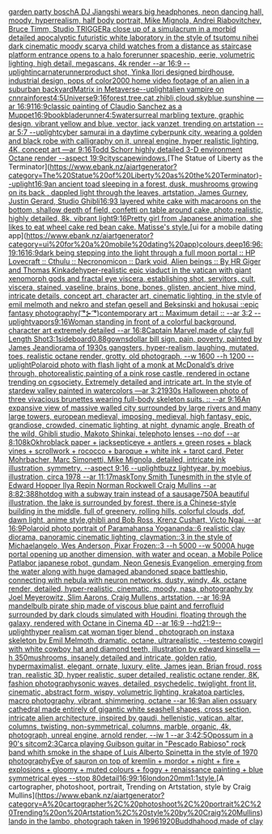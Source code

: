 [garden party bosch](https://www.ebank.nz/aiartgenerator?category=garden%20party%20bosch)[A DJ Jiangshi wears big headphones, neon dancing hall, moody, hyperrealism, half body portrait, Mike Mignola, Andrei Riabovitchev, Bruce Timm, Studio TRIGGER](https://www.ebank.nz/aiartgenerator?category=A%20DJ%20Jiangshi%20wears%20big%20headphones%2C%20neon%20dancing%20hall%2C%20moody%2C%20hyperrealism%2C%20half%20body%20portrait%2C%20Mike%20Mignola%2C%20Andrei%20Riabovitchev%2C%20Bruce%20Timm%2C%20Studio%20TRIGGER)[a close up of a simulacrum in a morbid detailed apocalyptic futuristic white laboratory in the style of tsutomu nihei dark cinematic moody scary](https://www.ebank.nz/aiartgenerator?category=a%20close%20up%20of%20a%20simulacrum%20in%20a%20morbid%20detailed%20apocalyptic%20futuristic%20white%20laboratory%20in%20the%20style%20of%20tsutomu%20nihei%20dark%20cinematic%20moody%20scary)[a child watches from a distance as staircase platform entrance opens to a halo forerunner spaceship, eerie, volumetric lighting, high detail, megascans, 4k render --ar 16:9 --uplight](https://www.ebank.nz/aiartgenerator?category=a%20child%20watches%20from%20a%20distance%20as%20staircase%20platform%20entrance%20opens%20to%20a%20halo%20forerunner%20spaceship%2C%20eerie%2C%20volumetric%20lighting%2C%20high%20detail%2C%20megascans%2C%204k%20render%20--ar%2016%3A9%20--uplight)[incarnate](https://www.ebank.nz/aiartgenerator?category=incarnate)[runner](https://www.ebank.nz/aiartgenerator?category=runner)[product shot, Yinka Ilori designed birdhouse, industrial design, pops of color](https://www.ebank.nz/aiartgenerator?category=product%20shot%2C%20Yinka%20Ilori%20designed%20birdhouse%2C%20industrial%20design%2C%20pops%20of%20color)[2000 home video footage of an alien in a suburban backyard](https://www.ebank.nz/aiartgenerator?category=2000%20home%20video%20footage%20of%20an%20alien%20in%20a%20suburban%20backyard)[Matrix in Metaverse](https://www.ebank.nz/aiartgenerator?category=Matrix%20in%20Metaverse)[--uplight](https://www.ebank.nz/aiartgenerator?category=--uplight)[alien vampire on cnn](https://www.ebank.nz/aiartgenerator?category=alien%20vampire%20on%20cnn)[rainforest](https://www.ebank.nz/aiartgenerator?category=rainforest)[4:5](https://www.ebank.nz/aiartgenerator?category=4%3A5)[Universe](https://www.ebank.nz/aiartgenerator?category=Universe)[9:16](https://www.ebank.nz/aiartgenerator?category=9%3A16)[forest,tree,cat,zhibli,cloud,skyblue,sunshine —ar 16:9](https://www.ebank.nz/aiartgenerator?category=forest%2Ctree%2Ccat%2Czhibli%2Ccloud%2Cskyblue%2Csunshine%20%E2%80%94ar%2016%3A9)[1](https://www.ebank.nz/aiartgenerator?category=1)[16:9](https://www.ebank.nz/aiartgenerator?category=16%3A9)[classic painting of Claudio Sanchez as a Muppet](https://www.ebank.nz/aiartgenerator?category=classic%20painting%20of%20Claudio%20Sanchez%20as%20a%20Muppet)[16:9](https://www.ebank.nz/aiartgenerator?category=16%3A9)[book](https://www.ebank.nz/aiartgenerator?category=book)[bladerunner](https://www.ebank.nz/aiartgenerator?category=bladerunner)[4:5](https://www.ebank.nz/aiartgenerator?category=4%3A5)[water](https://www.ebank.nz/aiartgenerator?category=water)[surreal marbling texture, graphic design, vibrant yellow and blue, vector, jack vanzet, trending on artstation --ar 5:7 --uplight](https://www.ebank.nz/aiartgenerator?category=surreal%20marbling%20texture%2C%20graphic%20design%2C%20vibrant%20yellow%20and%20blue%2C%20vector%2C%20jack%20vanzet%2C%20trending%20on%20artstation%20--ar%205%3A7%20--uplight)[cyber samurai in a daytime cyberpunk city, wearing a golden and black robe with calligraphy on it, unreal engine, hyper realistic lighting, 4K, concept art —ar 9:16](https://www.ebank.nz/aiartgenerator?category=cyber%20samurai%20in%20a%20daytime%20cyberpunk%20city%2C%20wearing%20a%20golden%20and%20black%20robe%20with%20calligraphy%20on%20it%2C%20unreal%20engine%2C%20hyper%20realistic%20lighting%2C%204K%2C%20concept%20art%20%E2%80%94ar%209%3A16)[Todd Schorr highly detailed 3-D environment Octane render --aspect 19:9](https://www.ebank.nz/aiartgenerator?category=Todd%20Schorr%20highly%20detailed%203-D%20environment%20Octane%20render%20--aspect%2019%3A9)[cityscape](https://www.ebank.nz/aiartgenerator?category=cityscape)[windows.](https://www.ebank.nz/aiartgenerator?category=windows.)[The Statue of Liberty as the Terminator](https://www.ebank.nz/aiartgenerator?category=The%20Statue%20of%20Liberty%20as%20the%20Terminator)[--uplight](https://www.ebank.nz/aiartgenerator?category=--uplight)[16:9](https://www.ebank.nz/aiartgenerator?category=16%3A9)[an ancient toad sleeping in a forest, dusk, mushrooms growing on its back , dappled light through the leaves, artstation, James Gurney, Justin Gerard, Studio Ghibli](https://www.ebank.nz/aiartgenerator?category=an%20ancient%20toad%20sleeping%20in%20a%20forest%2C%20dusk%2C%20mushrooms%20growing%20on%20its%20back%20%2C%20dappled%20light%20through%20the%20leaves%2C%20artstation%2C%20James%20Gurney%2C%20Justin%20Gerard%2C%20Studio%20Ghibli)[16:9](https://www.ebank.nz/aiartgenerator?category=16%3A9)[3 layered white cake with macaroons on the bottom, shallow depth of field, confetti on table around cake, photo realistic, highly detailed, 8k, vibrant light](https://www.ebank.nz/aiartgenerator?category=3%20layered%20white%20cake%20with%20macaroons%20on%20the%20bottom%2C%20shallow%20depth%20of%20field%2C%20confetti%20on%20table%20around%20cake%2C%20photo%20realistic%2C%20highly%20detailed%2C%208k%2C%20vibrant%20light)[9:16](https://www.ebank.nz/aiartgenerator?category=9%3A16)[Pretty girl from Japanese animation, she likes to eat wheel cake red bean cake. Matisse's style.](https://www.ebank.nz/aiartgenerator?category=Pretty%20girl%20from%20Japanese%20animation%2C%20she%20likes%20to%20eat%20wheel%20cake%20red%20bean%20cake.%20Matisse%27s%20style.)[ui for a mobile dating app](https://www.ebank.nz/aiartgenerator?category=ui%20for%20a%20mobile%20dating%20app)[colours,](https://www.ebank.nz/aiartgenerator?category=colours%2C)[deep](https://www.ebank.nz/aiartgenerator?category=deep)[16:9](https://www.ebank.nz/aiartgenerator?category=16%3A9)[6:1](https://www.ebank.nz/aiartgenerator?category=6%3A1)[9:16](https://www.ebank.nz/aiartgenerator?category=9%3A16)[16:9](https://www.ebank.nz/aiartgenerator?category=16%3A9)[dark being stepping into the light through a full moon portal :: HP Lovecraft :: Cthulu :: Necronomicon :: Dark void, Alien beings :: By HR Giger and Thomas Kinkade](https://www.ebank.nz/aiartgenerator?category=dark%20being%20stepping%20into%20the%20light%20through%20a%20full%20moon%20portal%20%3A%3A%20HP%20Lovecraft%20%3A%3A%20Cthulu%20%3A%3A%20Necronomicon%20%3A%3A%20Dark%20void%2C%20Alien%20beings%20%3A%3A%20By%20HR%20Giger%20and%20Thomas%20Kinkade)[hyper-realistic epic viaduct in the vatican with giant xenomorph gods and fractal eye viscera, establishing shot, servitors, cult, viscera, stained, vaseline, brains, bone, bones, glisten, ancient, hive mind, intricate details, concept art, character art, cinematic lighting, in the style of emil melmoth and nekro and stefan gesell and Beksinski and hokusai ::epic fantasy photography](https://www.ebank.nz/aiartgenerator?category=hyper-realistic%20epic%20viaduct%20in%20the%20vatican%20with%20giant%20xenomorph%20gods%20and%20fractal%20eye%20viscera%2C%20establishing%20shot%2C%20servitors%2C%20cult%2C%20viscera%2C%20stained%2C%20vaseline%2C%20brains%2C%20bone%2C%20bones%2C%20glisten%2C%20ancient%2C%20hive%20mind%2C%20intricate%20details%2C%20concept%20art%2C%20character%20art%2C%20cinematic%20lighting%2C%20in%20the%20style%20of%20emil%20melmoth%20and%20nekro%20and%20stefan%20gesell%20and%20Beksinski%20and%20hokusai%20%3A%3Aepic%20fantasy%20photography)[( ͡°⊱ ͡°)](https://www.ebank.nz/aiartgenerator?category=%28%20%CD%A1%C2%B0%E2%8A%B1%20%CD%A1%C2%B0%29)[contemporary art :: Maximum detail :: --ar 3:2 --uplight](https://www.ebank.nz/aiartgenerator?category=contemporary%20art%20%3A%3A%20Maximum%20detail%20%3A%3A%20--ar%203%3A2%20--uplight)[vapors](https://www.ebank.nz/aiartgenerator?category=vapors)[9:16](https://www.ebank.nz/aiartgenerator?category=9%3A16)[Woman standing in front of a colorful background, character art extremely detailed --ar 16:8](https://www.ebank.nz/aiartgenerator?category=Woman%20standing%20in%20front%20of%20a%20colorful%20background%2C%20character%20art%20extremely%20detailed%20--ar%2016%3A8)[Captain Marvel,made of clay,full Length Shot](https://www.ebank.nz/aiartgenerator?category=Captain%20Marvel%2Cmade%20of%20clay%2Cfull%20Length%20Shot)[3:1](https://www.ebank.nz/aiartgenerator?category=3%3A1)[sideboard](https://www.ebank.nz/aiartgenerator?category=sideboard)[0.88](https://www.ebank.nz/aiartgenerator?category=0.88)[gowns](https://www.ebank.nz/aiartgenerator?category=gowns)[dollar bill sign, pain, poverty, painted by James Jean](https://www.ebank.nz/aiartgenerator?category=dollar%20bill%20sign%2C%20pain%2C%20poverty%2C%20painted%20by%20James%20Jean)[diorama of 1930s gangsters, hyper-realism, laughing, mutated, toes, realistic octane render, grotty, old photograph, --w 1600 --h 1200 --uplight](https://www.ebank.nz/aiartgenerator?category=diorama%20of%201930s%20gangsters%2C%20hyper-realism%2C%20laughing%2C%20mutated%2C%20toes%2C%20realistic%20octane%20render%2C%20grotty%2C%20old%20photograph%2C%20--w%201600%20--h%201200%20--uplight)[Polaroid photo with flash light of a monk at McDonald’s drive through, photorealistic,](https://www.ebank.nz/aiartgenerator?category=Polaroid%20photo%20with%20flash%20light%20of%20a%20monk%20at%20McDonald%E2%80%99s%20drive%20through%2C%20photorealistic%2C)[painting of a pink rose castle, rendered in octane trending on cgsociety. Extremely detailed and intricate art. In the style of stardew valley painted in watercolors —ar 3:2](https://www.ebank.nz/aiartgenerator?category=painting%20of%20a%20pink%20rose%20castle%2C%20rendered%20in%20octane%20trending%20on%20cgsociety.%20Extremely%20detailed%20and%20intricate%20art.%20In%20the%20style%20of%20stardew%20valley%20painted%20in%20watercolors%20%E2%80%94ar%203%3A2)[1930s Halloween photo of three vivacious brunettes wearing full-body skeleton suits. :: --ar 9:16](https://www.ebank.nz/aiartgenerator?category=1930s%20Halloween%20photo%20of%20three%20vivacious%20brunettes%20wearing%20full-body%20skeleton%20suits.%20%3A%3A%20--ar%209%3A16)[An expansive view of massive walled city surrounded by large rivers and many large towers, european medieval, imposing, medieval, high fantasy, epic, grandiose, crowded, cinematic lighting, at night, dynamic angle, Breath of the wild, Ghibli studio, Makoto Shinkai, telephoto lenses --no dof --ar 8:10](https://www.ebank.nz/aiartgenerator?category=An%20expansive%20view%20of%20massive%20walled%20city%20surrounded%20by%20large%20rivers%20and%20many%20large%20towers%2C%20european%20medieval%2C%20imposing%2C%20medieval%2C%20high%20fantasy%2C%20epic%2C%20grandiose%2C%20crowded%2C%20cinematic%20lighting%2C%20at%20night%2C%20dynamic%20angle%2C%20Breath%20of%20the%20wild%2C%20Ghibli%20studio%2C%20Makoto%20Shinkai%2C%20telephoto%20lenses%20--no%20dof%20--ar%208%3A10)[8k](https://www.ebank.nz/aiartgenerator?category=8k)[Okhro](https://www.ebank.nz/aiartgenerator?category=Okhro)[black paper + jacksepticeye + antlers + green roses + black vines + scrollwork + rococco + baroque + white ink + tarot card, Peter Mohrbacher, Marc Simonetti, Mike Mignola, detailed, intricate ink illustration, symmetry. --aspect 9:16 --uplight](https://www.ebank.nz/aiartgenerator?category=black%20paper%20%2B%20jacksepticeye%20%2B%20antlers%20%2B%20green%20roses%20%2B%20black%20vines%20%2B%20scrollwork%20%2B%20rococco%20%2B%20baroque%20%2B%20white%20ink%20%2B%20tarot%20card%2C%20Peter%20Mohrbacher%2C%20Marc%20Simonetti%2C%20Mike%20Mignola%2C%20detailed%2C%20intricate%20ink%20illustration%2C%20symmetry.%20--aspect%209%3A16%20--uplight)[buzz lightyear, by moebius, illustration, circa 1978 --ar 11:17](https://www.ebank.nz/aiartgenerator?category=buzz%20lightyear%2C%20by%20moebius%2C%20illustration%2C%20circa%201978%20--ar%2011%3A17)[mask](https://www.ebank.nz/aiartgenerator?category=mask)[Tony Smith Tunesmith in the style of Edward Hopper Ilya Repin Norman Rockwell Craig Mullins --ar 8:8](https://www.ebank.nz/aiartgenerator?category=Tony%20Smith%20Tunesmith%20in%20the%20style%20of%20Edward%20Hopper%20Ilya%20Repin%20Norman%20Rockwell%20Craig%20Mullins%20--ar%208%3A8)[2:3](https://www.ebank.nz/aiartgenerator?category=2%3A3)[88](https://www.ebank.nz/aiartgenerator?category=88)[hotdog with a subway train instead of a sausage](https://www.ebank.nz/aiartgenerator?category=hotdog%20with%20a%20subway%20train%20instead%20of%20a%20sausage)[750](https://www.ebank.nz/aiartgenerator?category=750)[A beautiful illustration, the lake is surrounded by forest, there is a Chinese-style building in the middle, full of greenery, rolling hills, colorful clouds, dof, dawn light, anime style,ghibli and Bob Ross, Krenz Cushart, Victo Ngai, --ar 16:9](https://www.ebank.nz/aiartgenerator?category=A%20beautiful%20illustration%2C%20the%20lake%20is%20surrounded%20by%20forest%2C%20there%20is%20a%20Chinese-style%20building%20in%20the%20middle%2C%20full%20of%20greenery%2C%20rolling%20hills%2C%20colorful%20clouds%2C%20dof%2C%20dawn%20light%2C%20anime%20style%2Cghibli%20and%20Bob%20Ross%2C%20Krenz%20Cushart%2C%20Victo%20Ngai%2C%20--ar%2016%3A9)[Polaroid photo portrait of Paramahansa Yogananda::6 realistic clay diorama, panoramic cinematic lighting, claymation::3 in the style of Michaelangelo, Wes Anderson, Pixar Frozen::3 --h 5000 --w 5000](https://www.ebank.nz/aiartgenerator?category=Polaroid%20photo%20portrait%20of%20Paramahansa%20Yogananda%3A%3A6%20realistic%20clay%20diorama%2C%20panoramic%20cinematic%20lighting%2C%20claymation%3A%3A3%20in%20the%20style%20of%20Michaelangelo%2C%20Wes%20Anderson%2C%20Pixar%20Frozen%3A%3A3%20--h%205000%20--w%205000)[A huge portal opening up another dimension, with water and ocean, a Mobile Police Patlabor japanese robot, gundam, Neon Genesis Evangelion, emerging from the water along with huge damaged abandoned space battleship, connecting with nebula with neuron networks, dusty, windy, 4k, octane render, detailed, hyper-realistic, cinematic, moody, nasa, photography by Joel Meyerowitz, Slim Aarons, Craig Mullens, artstation, --ar 16:9](https://www.ebank.nz/aiartgenerator?category=A%20huge%20portal%20opening%20up%20another%20dimension%2C%20with%20water%20and%20ocean%2C%20a%20Mobile%20Police%20Patlabor%20japanese%20robot%2C%20gundam%2C%20Neon%20Genesis%20Evangelion%2C%20emerging%20from%20the%20water%20along%20with%20huge%20damaged%20abandoned%20space%20battleship%2C%20connecting%20with%20nebula%20with%20neuron%20networks%2C%20dusty%2C%20windy%2C%204k%2C%20octane%20render%2C%20detailed%2C%20hyper-realistic%2C%20cinematic%2C%20moody%2C%20nasa%2C%20photography%20by%20Joel%20Meyerowitz%2C%20Slim%20Aarons%2C%20Craig%20Mullens%2C%20artstation%2C%20--ar%2016%3A9)[A mandelbulb pirate ship made of viscous blue paint and ferrofluid surrounded by dark clouds simulated with Houdini, floating through the galaxy, rendered with Octane in Cinema 4D --ar 16:9 --hd](https://www.ebank.nz/aiartgenerator?category=A%20mandelbulb%20pirate%20ship%20made%20of%20viscous%20blue%20paint%20and%20ferrofluid%20surrounded%20by%20dark%20clouds%20simulated%20with%20Houdini%2C%20floating%20through%20the%20galaxy%2C%20rendered%20with%20Octane%20in%20Cinema%204D%20--ar%2016%3A9%20--hd)[21:9](https://www.ebank.nz/aiartgenerator?category=21%3A9)[--uplight](https://www.ebank.nz/aiartgenerator?category=--uplight)[hyper realism cat woman tiger blend , photograph on instax](https://www.ebank.nz/aiartgenerator?category=hyper%20realism%20cat%20woman%20tiger%20blend%20%2C%20photograph%20on%20instax)[a skeleton by Emil Melmoth, dramatic, octane, ultrarealistic, --test](https://www.ebank.nz/aiartgenerator?category=a%20skeleton%20by%20Emil%20Melmoth%2C%20dramatic%2C%20octane%2C%20ultrarealistic%2C%20--test)[emo cowgirl with white cowboy hat and diamond teeth, illustration by edward kinsella —h 350](https://www.ebank.nz/aiartgenerator?category=emo%20cowgirl%20with%20white%20cowboy%20hat%20and%20diamond%20teeth%2C%20illustration%20by%20edward%20kinsella%20%E2%80%94h%20350)[mushrooms, insanely detailed and intricate, golden ratio, hypermaximalist, elegant, ornate, luxury, elite, James jean, Brian froud, ross tran, realistic 3D, hyper realistic, super detailed, realistic octane render, 8K, fashion photography](https://www.ebank.nz/aiartgenerator?category=mushrooms%2C%20insanely%20detailed%20and%20intricate%2C%20golden%20ratio%2C%20hypermaximalist%2C%20elegant%2C%20ornate%2C%20luxury%2C%20elite%2C%20James%20jean%2C%20Brian%20froud%2C%20ross%20tran%2C%20realistic%203D%2C%20hyper%20realistic%2C%20super%20detailed%2C%20realistic%20octane%20render%2C%208K%2C%20fashion%20photography)[sonic waves, detailed, psychedelic, twiglight, front lit, cinematic, abstract form, wispy, volumetric lighting, krakatoa particles, macro photography, vibrant, shimmering, octane --ar 16:9](https://www.ebank.nz/aiartgenerator?category=sonic%20waves%2C%20detailed%2C%20psychedelic%2C%20twiglight%2C%20front%20lit%2C%20cinematic%2C%20abstract%20form%2C%20wispy%2C%20volumetric%20lighting%2C%20krakatoa%20particles%2C%20macro%20photography%2C%20vibrant%2C%20shimmering%2C%20octane%20--ar%2016%3A9)[an alien ossuary cathedral made entirely of gigantic white seashell shapes, cross section, intricate alien architecture, inspired by gaudi, hellenistic, vatican, altar, columns, twisting, non-symmetrical, columns, marble, organic, 4k, photograph, unreal engine, arnold render, --iw 1 --ar 3:4](https://www.ebank.nz/aiartgenerator?category=an%20alien%20ossuary%20cathedral%20made%20entirely%20of%20gigantic%20white%20seashell%20shapes%2C%20cross%20section%2C%20intricate%20alien%20architecture%2C%20inspired%20by%20gaudi%2C%20hellenistic%2C%20vatican%2C%20altar%2C%20columns%2C%20twisting%2C%20non-symmetrical%2C%20columns%2C%20marble%2C%20organic%2C%204k%2C%20photograph%2C%20unreal%20engine%2C%20arnold%20render%2C%20--iw%201%20--ar%203%3A4)[2:5](https://www.ebank.nz/aiartgenerator?category=2%3A5)[Opossum in a 90's sitcom](https://www.ebank.nz/aiartgenerator?category=Opossum%20in%20a%2090%27s%20sitcom)[2:3](https://www.ebank.nz/aiartgenerator?category=2%3A3)[Carca playing Guibson guitar in "Pescado Rabioso" rock band whith smoke in the shape of Luis Alberto Spinetta in the style of 1970 photography](https://www.ebank.nz/aiartgenerator?category=Carca%20playing%20Guibson%20guitar%20in%20%22Pescado%20Rabioso%22%20rock%20band%20whith%20smoke%20in%20the%20shape%20of%20Luis%20Alberto%20Spinetta%20in%20the%20style%20of%201970%20photography)[Eye of sauron on top of kremlin + mordor + night + fire + explosions + gloomy + muted colours + foggy + renaissance painting + blue symmetrical eyes --stop 80](https://www.ebank.nz/aiartgenerator?category=Eye%20of%20sauron%20on%20top%20of%20kremlin%20%2B%20mordor%20%2B%20night%20%2B%20fire%20%2B%20explosions%20%2B%20gloomy%20%2B%20muted%20colours%20%2B%20foggy%20%2B%20renaissance%20painting%20%2B%20blue%20symmetrical%20eyes%20--stop%2080)[detail](https://www.ebank.nz/aiartgenerator?category=detail)[16:9](https://www.ebank.nz/aiartgenerator?category=16%3A9)[9:16](https://www.ebank.nz/aiartgenerator?category=9%3A16)[london](https://www.ebank.nz/aiartgenerator?category=london)[20mm](https://www.ebank.nz/aiartgenerator?category=20mm)[1:1](https://www.ebank.nz/aiartgenerator?category=1%3A1)[style.](https://www.ebank.nz/aiartgenerator?category=style.)[A cartographer, photoshoot, portrait, Trending on Artstation, style by Craig Mullins](https://www.ebank.nz/aiartgenerator?category=A%20cartographer%2C%20photoshoot%2C%20portrait%2C%20Trending%20on%20Artstation%2C%20style%20by%20Craig%20Mullins)[lando in the lambo, photograph taken in 1996](https://www.ebank.nz/aiartgenerator?category=lando%20in%20the%20lambo%2C%20photograph%20taken%20in%201996)[1920](https://www.ebank.nz/aiartgenerator?category=1920)[Buddhahood,made of clay](https://www.ebank.nz/aiartgenerator?category=Buddhahood%2Cmade%20of%20clay)